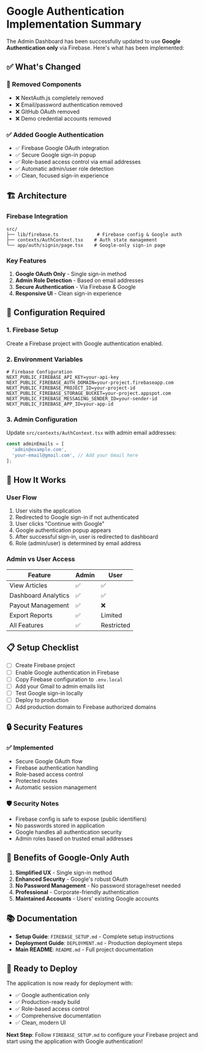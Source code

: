 # Google Authentication Implementation Summary

The Admin Dashboard has been successfully updated to use **Google Authentication only** via Firebase. Here's what has
been implemented:

## ✅ What's Changed

### 🔄 Removed Components

- ❌ NextAuth.js completely removed
- ❌ Email/password authentication removed
- ❌ GitHub OAuth removed
- ❌ Demo credential accounts removed

### ✅ Added Google Authentication

- ✅ Firebase Google OAuth integration
- ✅ Secure Google sign-in popup
- ✅ Role-based access control via email addresses
- ✅ Automatic admin/user role detection
- ✅ Clean, focused sign-in experience

## 🏗️ Architecture

### Firebase Integration

```
src/
├── lib/firebase.ts              # Firebase config & Google auth
├── contexts/AuthContext.tsx    # Auth state management
└── app/auth/signin/page.tsx    # Google-only sign-in page
```

### Key Features

1. **Google OAuth Only** - Single sign-in method
2. **Admin Role Detection** - Based on email addresses
3. **Secure Authentication** - Via Firebase & Google
4. **Responsive UI** - Clean sign-in experience

## 🔧 Configuration Required

### 1. Firebase Setup

Create a Firebase project with Google authentication enabled.

### 2. Environment Variables

```env
# Firebase Configuration
NEXT_PUBLIC_FIREBASE_API_KEY=your-api-key
NEXT_PUBLIC_FIREBASE_AUTH_DOMAIN=your-project.firebaseapp.com
NEXT_PUBLIC_FIREBASE_PROJECT_ID=your-project-id
NEXT_PUBLIC_FIREBASE_STORAGE_BUCKET=your-project.appspot.com
NEXT_PUBLIC_FIREBASE_MESSAGING_SENDER_ID=your-sender-id
NEXT_PUBLIC_FIREBASE_APP_ID=your-app-id
```

### 3. Admin Configuration

Update `src/contexts/AuthContext.tsx` with admin email addresses:

```typescript
const adminEmails = [
  'admin@example.com',
  'your-email@gmail.com', // Add your Gmail here
];
```

## 🚀 How It Works

### User Flow

1. User visits the application
2. Redirected to Google sign-in if not authenticated
3. User clicks "Continue with Google"
4. Google authentication popup appears
5. After successful sign-in, user is redirected to dashboard
6. Role (admin/user) is determined by email address

### Admin vs User Access

| Feature | Admin | User |
|---------|-------|------|
| View Articles | ✅ | ✅ |
| Dashboard Analytics | ✅ | ✅ |
| Payout Management | ✅ | ❌ |
| Export Reports | ✅ | Limited |
| All Features | ✅ | Restricted |

## 📋 Setup Checklist

- [ ] Create Firebase project
- [ ] Enable Google authentication in Firebase
- [ ] Copy Firebase configuration to `.env.local`
- [ ] Add your Gmail to admin emails list
- [ ] Test Google sign-in locally
- [ ] Deploy to production
- [ ] Add production domain to Firebase authorized domains

## 🔒 Security Features

### ✅ Implemented

- Secure Google OAuth flow
- Firebase authentication handling
- Role-based access control
- Protected routes
- Automatic session management

### 🛡️ Security Notes

- Firebase config is safe to expose (public identifiers)
- No passwords stored in application
- Google handles all authentication security
- Admin roles based on trusted email addresses

## 🎯 Benefits of Google-Only Auth

1. **Simplified UX** - Single sign-in method
2. **Enhanced Security** - Google's robust OAuth
3. **No Password Management** - No password storage/reset needed
4. **Professional** - Corporate-friendly authentication
5. **Maintained Accounts** - Users' existing Google accounts

## 📚 Documentation

- **Setup Guide**: `FIREBASE_SETUP.md` - Complete setup instructions
- **Deployment Guide**: `DEPLOYMENT.md` - Production deployment steps
- **Main README**: `README.md` - Full project documentation

## 🚀 Ready to Deploy

The application is now ready for deployment with:

- ✅ Google authentication only
- ✅ Production-ready build
- ✅ Role-based access control
- ✅ Comprehensive documentation
- ✅ Clean, modern UI

**Next Step**: Follow `FIREBASE_SETUP.md` to configure your Firebase project and start using the application with Google
authentication!